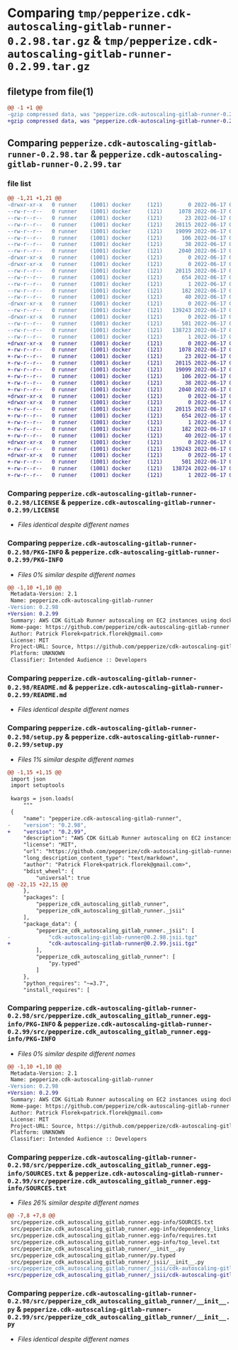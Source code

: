 # Comparing `tmp/pepperize.cdk-autoscaling-gitlab-runner-0.2.98.tar.gz` & `tmp/pepperize.cdk-autoscaling-gitlab-runner-0.2.99.tar.gz`

## filetype from file(1)

```diff
@@ -1 +1 @@
-gzip compressed data, was "pepperize.cdk-autoscaling-gitlab-runner-0.2.98.tar", last modified: Fri Jun 17 02:56:20 2022, max compression
+gzip compressed data, was "pepperize.cdk-autoscaling-gitlab-runner-0.2.99.tar", last modified: Fri Jun 17 03:03:22 2022, max compression
```

## Comparing `pepperize.cdk-autoscaling-gitlab-runner-0.2.98.tar` & `pepperize.cdk-autoscaling-gitlab-runner-0.2.99.tar`

### file list

```diff
@@ -1,21 +1,21 @@
-drwxr-xr-x   0 runner    (1001) docker     (121)        0 2022-06-17 02:56:20.812699 pepperize.cdk-autoscaling-gitlab-runner-0.2.98/
--rw-r--r--   0 runner    (1001) docker     (121)     1078 2022-06-17 02:56:09.000000 pepperize.cdk-autoscaling-gitlab-runner-0.2.98/LICENSE
--rw-r--r--   0 runner    (1001) docker     (121)       23 2022-06-17 02:56:09.000000 pepperize.cdk-autoscaling-gitlab-runner-0.2.98/MANIFEST.in
--rw-r--r--   0 runner    (1001) docker     (121)    20115 2022-06-17 02:56:20.812699 pepperize.cdk-autoscaling-gitlab-runner-0.2.98/PKG-INFO
--rw-r--r--   0 runner    (1001) docker     (121)    19099 2022-06-17 02:56:09.000000 pepperize.cdk-autoscaling-gitlab-runner-0.2.98/README.md
--rw-r--r--   0 runner    (1001) docker     (121)      106 2022-06-17 02:56:09.000000 pepperize.cdk-autoscaling-gitlab-runner-0.2.98/pyproject.toml
--rw-r--r--   0 runner    (1001) docker     (121)       38 2022-06-17 02:56:20.812699 pepperize.cdk-autoscaling-gitlab-runner-0.2.98/setup.cfg
--rw-r--r--   0 runner    (1001) docker     (121)     2040 2022-06-17 02:56:09.000000 pepperize.cdk-autoscaling-gitlab-runner-0.2.98/setup.py
-drwxr-xr-x   0 runner    (1001) docker     (121)        0 2022-06-17 02:56:20.808699 pepperize.cdk-autoscaling-gitlab-runner-0.2.98/src/
-drwxr-xr-x   0 runner    (1001) docker     (121)        0 2022-06-17 02:56:20.812699 pepperize.cdk-autoscaling-gitlab-runner-0.2.98/src/pepperize.cdk_autoscaling_gitlab_runner.egg-info/
--rw-r--r--   0 runner    (1001) docker     (121)    20115 2022-06-17 02:56:20.000000 pepperize.cdk-autoscaling-gitlab-runner-0.2.98/src/pepperize.cdk_autoscaling_gitlab_runner.egg-info/PKG-INFO
--rw-r--r--   0 runner    (1001) docker     (121)      654 2022-06-17 02:56:20.000000 pepperize.cdk-autoscaling-gitlab-runner-0.2.98/src/pepperize.cdk_autoscaling_gitlab_runner.egg-info/SOURCES.txt
--rw-r--r--   0 runner    (1001) docker     (121)        1 2022-06-17 02:56:20.000000 pepperize.cdk-autoscaling-gitlab-runner-0.2.98/src/pepperize.cdk_autoscaling_gitlab_runner.egg-info/dependency_links.txt
--rw-r--r--   0 runner    (1001) docker     (121)      182 2022-06-17 02:56:20.000000 pepperize.cdk-autoscaling-gitlab-runner-0.2.98/src/pepperize.cdk_autoscaling_gitlab_runner.egg-info/requires.txt
--rw-r--r--   0 runner    (1001) docker     (121)       40 2022-06-17 02:56:20.000000 pepperize.cdk-autoscaling-gitlab-runner-0.2.98/src/pepperize.cdk_autoscaling_gitlab_runner.egg-info/top_level.txt
-drwxr-xr-x   0 runner    (1001) docker     (121)        0 2022-06-17 02:56:20.812699 pepperize.cdk-autoscaling-gitlab-runner-0.2.98/src/pepperize_cdk_autoscaling_gitlab_runner/
--rw-r--r--   0 runner    (1001) docker     (121)   139243 2022-06-17 02:56:09.000000 pepperize.cdk-autoscaling-gitlab-runner-0.2.98/src/pepperize_cdk_autoscaling_gitlab_runner/__init__.py
-drwxr-xr-x   0 runner    (1001) docker     (121)        0 2022-06-17 02:56:20.812699 pepperize.cdk-autoscaling-gitlab-runner-0.2.98/src/pepperize_cdk_autoscaling_gitlab_runner/_jsii/
--rw-r--r--   0 runner    (1001) docker     (121)      501 2022-06-17 02:56:09.000000 pepperize.cdk-autoscaling-gitlab-runner-0.2.98/src/pepperize_cdk_autoscaling_gitlab_runner/_jsii/__init__.py
--rw-r--r--   0 runner    (1001) docker     (121)   138723 2022-06-17 02:56:09.000000 pepperize.cdk-autoscaling-gitlab-runner-0.2.98/src/pepperize_cdk_autoscaling_gitlab_runner/_jsii/cdk-autoscaling-gitlab-runner@0.2.98.jsii.tgz
--rw-r--r--   0 runner    (1001) docker     (121)        1 2022-06-17 02:56:09.000000 pepperize.cdk-autoscaling-gitlab-runner-0.2.98/src/pepperize_cdk_autoscaling_gitlab_runner/py.typed
+drwxr-xr-x   0 runner    (1001) docker     (121)        0 2022-06-17 03:03:22.174417 pepperize.cdk-autoscaling-gitlab-runner-0.2.99/
+-rw-r--r--   0 runner    (1001) docker     (121)     1078 2022-06-17 03:03:08.000000 pepperize.cdk-autoscaling-gitlab-runner-0.2.99/LICENSE
+-rw-r--r--   0 runner    (1001) docker     (121)       23 2022-06-17 03:03:08.000000 pepperize.cdk-autoscaling-gitlab-runner-0.2.99/MANIFEST.in
+-rw-r--r--   0 runner    (1001) docker     (121)    20115 2022-06-17 03:03:22.174417 pepperize.cdk-autoscaling-gitlab-runner-0.2.99/PKG-INFO
+-rw-r--r--   0 runner    (1001) docker     (121)    19099 2022-06-17 03:03:08.000000 pepperize.cdk-autoscaling-gitlab-runner-0.2.99/README.md
+-rw-r--r--   0 runner    (1001) docker     (121)      106 2022-06-17 03:03:08.000000 pepperize.cdk-autoscaling-gitlab-runner-0.2.99/pyproject.toml
+-rw-r--r--   0 runner    (1001) docker     (121)       38 2022-06-17 03:03:22.174417 pepperize.cdk-autoscaling-gitlab-runner-0.2.99/setup.cfg
+-rw-r--r--   0 runner    (1001) docker     (121)     2040 2022-06-17 03:03:08.000000 pepperize.cdk-autoscaling-gitlab-runner-0.2.99/setup.py
+drwxr-xr-x   0 runner    (1001) docker     (121)        0 2022-06-17 03:03:22.170416 pepperize.cdk-autoscaling-gitlab-runner-0.2.99/src/
+drwxr-xr-x   0 runner    (1001) docker     (121)        0 2022-06-17 03:03:22.170416 pepperize.cdk-autoscaling-gitlab-runner-0.2.99/src/pepperize.cdk_autoscaling_gitlab_runner.egg-info/
+-rw-r--r--   0 runner    (1001) docker     (121)    20115 2022-06-17 03:03:21.000000 pepperize.cdk-autoscaling-gitlab-runner-0.2.99/src/pepperize.cdk_autoscaling_gitlab_runner.egg-info/PKG-INFO
+-rw-r--r--   0 runner    (1001) docker     (121)      654 2022-06-17 03:03:22.000000 pepperize.cdk-autoscaling-gitlab-runner-0.2.99/src/pepperize.cdk_autoscaling_gitlab_runner.egg-info/SOURCES.txt
+-rw-r--r--   0 runner    (1001) docker     (121)        1 2022-06-17 03:03:21.000000 pepperize.cdk-autoscaling-gitlab-runner-0.2.99/src/pepperize.cdk_autoscaling_gitlab_runner.egg-info/dependency_links.txt
+-rw-r--r--   0 runner    (1001) docker     (121)      182 2022-06-17 03:03:21.000000 pepperize.cdk-autoscaling-gitlab-runner-0.2.99/src/pepperize.cdk_autoscaling_gitlab_runner.egg-info/requires.txt
+-rw-r--r--   0 runner    (1001) docker     (121)       40 2022-06-17 03:03:22.000000 pepperize.cdk-autoscaling-gitlab-runner-0.2.99/src/pepperize.cdk_autoscaling_gitlab_runner.egg-info/top_level.txt
+drwxr-xr-x   0 runner    (1001) docker     (121)        0 2022-06-17 03:03:22.174417 pepperize.cdk-autoscaling-gitlab-runner-0.2.99/src/pepperize_cdk_autoscaling_gitlab_runner/
+-rw-r--r--   0 runner    (1001) docker     (121)   139243 2022-06-17 03:03:08.000000 pepperize.cdk-autoscaling-gitlab-runner-0.2.99/src/pepperize_cdk_autoscaling_gitlab_runner/__init__.py
+drwxr-xr-x   0 runner    (1001) docker     (121)        0 2022-06-17 03:03:22.174417 pepperize.cdk-autoscaling-gitlab-runner-0.2.99/src/pepperize_cdk_autoscaling_gitlab_runner/_jsii/
+-rw-r--r--   0 runner    (1001) docker     (121)      501 2022-06-17 03:03:08.000000 pepperize.cdk-autoscaling-gitlab-runner-0.2.99/src/pepperize_cdk_autoscaling_gitlab_runner/_jsii/__init__.py
+-rw-r--r--   0 runner    (1001) docker     (121)   138724 2022-06-17 03:03:08.000000 pepperize.cdk-autoscaling-gitlab-runner-0.2.99/src/pepperize_cdk_autoscaling_gitlab_runner/_jsii/cdk-autoscaling-gitlab-runner@0.2.99.jsii.tgz
+-rw-r--r--   0 runner    (1001) docker     (121)        1 2022-06-17 03:03:08.000000 pepperize.cdk-autoscaling-gitlab-runner-0.2.99/src/pepperize_cdk_autoscaling_gitlab_runner/py.typed
```

### Comparing `pepperize.cdk-autoscaling-gitlab-runner-0.2.98/LICENSE` & `pepperize.cdk-autoscaling-gitlab-runner-0.2.99/LICENSE`

 * *Files identical despite different names*

### Comparing `pepperize.cdk-autoscaling-gitlab-runner-0.2.98/PKG-INFO` & `pepperize.cdk-autoscaling-gitlab-runner-0.2.99/PKG-INFO`

 * *Files 0% similar despite different names*

```diff
@@ -1,10 +1,10 @@
 Metadata-Version: 2.1
 Name: pepperize.cdk-autoscaling-gitlab-runner
-Version: 0.2.98
+Version: 0.2.99
 Summary: AWS CDK GitLab Runner autoscaling on EC2 instances using docker+machine executor.
 Home-page: https://github.com/pepperize/cdk-autoscaling-gitlab-runner.git
 Author: Patrick Florek<patrick.florek@gmail.com>
 License: MIT
 Project-URL: Source, https://github.com/pepperize/cdk-autoscaling-gitlab-runner.git
 Platform: UNKNOWN
 Classifier: Intended Audience :: Developers
```

### Comparing `pepperize.cdk-autoscaling-gitlab-runner-0.2.98/README.md` & `pepperize.cdk-autoscaling-gitlab-runner-0.2.99/README.md`

 * *Files identical despite different names*

### Comparing `pepperize.cdk-autoscaling-gitlab-runner-0.2.98/setup.py` & `pepperize.cdk-autoscaling-gitlab-runner-0.2.99/setup.py`

 * *Files 1% similar despite different names*

```diff
@@ -1,15 +1,15 @@
 import json
 import setuptools
 
 kwargs = json.loads(
     """
 {
     "name": "pepperize.cdk-autoscaling-gitlab-runner",
-    "version": "0.2.98",
+    "version": "0.2.99",
     "description": "AWS CDK GitLab Runner autoscaling on EC2 instances using docker+machine executor.",
     "license": "MIT",
     "url": "https://github.com/pepperize/cdk-autoscaling-gitlab-runner.git",
     "long_description_content_type": "text/markdown",
     "author": "Patrick Florek<patrick.florek@gmail.com>",
     "bdist_wheel": {
         "universal": true
@@ -22,15 +22,15 @@
     },
     "packages": [
         "pepperize_cdk_autoscaling_gitlab_runner",
         "pepperize_cdk_autoscaling_gitlab_runner._jsii"
     ],
     "package_data": {
         "pepperize_cdk_autoscaling_gitlab_runner._jsii": [
-            "cdk-autoscaling-gitlab-runner@0.2.98.jsii.tgz"
+            "cdk-autoscaling-gitlab-runner@0.2.99.jsii.tgz"
         ],
         "pepperize_cdk_autoscaling_gitlab_runner": [
             "py.typed"
         ]
     },
     "python_requires": "~=3.7",
     "install_requires": [
```

### Comparing `pepperize.cdk-autoscaling-gitlab-runner-0.2.98/src/pepperize.cdk_autoscaling_gitlab_runner.egg-info/PKG-INFO` & `pepperize.cdk-autoscaling-gitlab-runner-0.2.99/src/pepperize.cdk_autoscaling_gitlab_runner.egg-info/PKG-INFO`

 * *Files 0% similar despite different names*

```diff
@@ -1,10 +1,10 @@
 Metadata-Version: 2.1
 Name: pepperize.cdk-autoscaling-gitlab-runner
-Version: 0.2.98
+Version: 0.2.99
 Summary: AWS CDK GitLab Runner autoscaling on EC2 instances using docker+machine executor.
 Home-page: https://github.com/pepperize/cdk-autoscaling-gitlab-runner.git
 Author: Patrick Florek<patrick.florek@gmail.com>
 License: MIT
 Project-URL: Source, https://github.com/pepperize/cdk-autoscaling-gitlab-runner.git
 Platform: UNKNOWN
 Classifier: Intended Audience :: Developers
```

### Comparing `pepperize.cdk-autoscaling-gitlab-runner-0.2.98/src/pepperize.cdk_autoscaling_gitlab_runner.egg-info/SOURCES.txt` & `pepperize.cdk-autoscaling-gitlab-runner-0.2.99/src/pepperize.cdk_autoscaling_gitlab_runner.egg-info/SOURCES.txt`

 * *Files 26% similar despite different names*

```diff
@@ -7,8 +7,8 @@
 src/pepperize.cdk_autoscaling_gitlab_runner.egg-info/SOURCES.txt
 src/pepperize.cdk_autoscaling_gitlab_runner.egg-info/dependency_links.txt
 src/pepperize.cdk_autoscaling_gitlab_runner.egg-info/requires.txt
 src/pepperize.cdk_autoscaling_gitlab_runner.egg-info/top_level.txt
 src/pepperize_cdk_autoscaling_gitlab_runner/__init__.py
 src/pepperize_cdk_autoscaling_gitlab_runner/py.typed
 src/pepperize_cdk_autoscaling_gitlab_runner/_jsii/__init__.py
-src/pepperize_cdk_autoscaling_gitlab_runner/_jsii/cdk-autoscaling-gitlab-runner@0.2.98.jsii.tgz
+src/pepperize_cdk_autoscaling_gitlab_runner/_jsii/cdk-autoscaling-gitlab-runner@0.2.99.jsii.tgz
```

### Comparing `pepperize.cdk-autoscaling-gitlab-runner-0.2.98/src/pepperize_cdk_autoscaling_gitlab_runner/__init__.py` & `pepperize.cdk-autoscaling-gitlab-runner-0.2.99/src/pepperize_cdk_autoscaling_gitlab_runner/__init__.py`

 * *Files identical despite different names*

